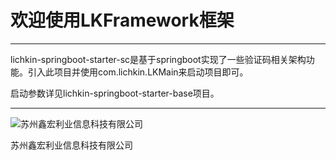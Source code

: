 # 欢迎使用LKFramework框架

------

lichkin-springboot-starter-sc是基于springboot实现了一些验证码相关架构功能。引入此项目并使用com.lichkin.LKMain来启动项目即可。

启动参数详见lichkin-springboot-starter-base项目。

------
![苏州鑫宏利业信息科技有限公司](https://avatars2.githubusercontent.com/u/30554748?v=4&s=200=400x400)

苏州鑫宏利业信息科技有限公司

